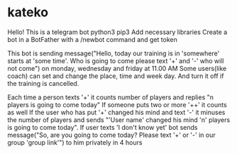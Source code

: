 # kateko
Hello! This is a telegram bot
python3 pip3
Add necessary libraries 
Create a bot in a BotFather with a /newbot command and get token

This bot is sending message("Hello, today our training is in 'somewhere' starts at 'some time'. Who is going to come please text '+' and '-' who will not come") on monday, wednesday and friday at 11.00 AM
Some users(like coach) can set and change the place, time and week day. And turn it off if the training is cancelled.

Each time a person texts '+' it counts number of players and replies "n players is going to come today"
If someone puts two or more '++' it counts as well
If the user who has put '+' changed his mind and text '-' it minuses the number of players and sends "'User name' changed his mind 'n' players is going to come today".
If user texts 'I don't know yet' bot sends message("So, are you going to come today? Please text '+' or '-' in our group 'group link'") to him privately in 4 hours 


